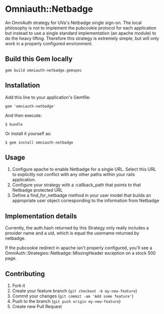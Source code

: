 # Omniauth::Netbadge

An OmniAuth strategy for UVa's Netbadge single sign-on.
  The local philosophy is not to implement the pubcookie protocol for each
  application but instead to use a single standard implementation (an apache
  module) to do the heavy lifting.  Therefore this strategy is extremely
  simple, but will only work in a properly configured environment.

## Build this Gem locally

    gem build omniauth-netbadge.gemspec

## Installation

Add this line to your application's Gemfile:

    gem 'omniauth-netbadge'

And then execute:

    $ bundle

Or install it yourself as:

    $ gem install omniauth-netbadge

## Usage

1. Configure apache to enable Netbadge for a single URL.  Select this URL to
   explicitly not conflict with any other paths within your rails application.
2. Configure your strategy with a :callback_path that points to that Netbadge
   protected URL
3. Define a find_for_netbadge method in your user model that builds an
   appropriate user object corresponding to the information from Netbadge

## Implementation details

Currently, the auth.hash returned by this Strategy only really includes a
provider name and a uid, which is equal the username returned by netbadge.

If the pubcookie redirect in apache isn't properly configured, you'll see a
OmniAuth::Strategies::Netbadge::MissingHeader exception on a stock 500 page.

## Contributing

1. Fork it
2. Create your feature branch (`git checkout -b my-new-feature`)
3. Commit your changes (`git commit -am 'Add some feature'`)
4. Push to the branch (`git push origin my-new-feature`)
5. Create new Pull Request
